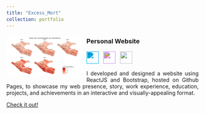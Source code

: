 ```yaml
---
title: "Excess_Mort"
collection: portfolio
---
```


<!--The **collaborative** project aims to estimate excess mortality between 2020 and 2021 in Perú. It includes data cleaning, descriptive and spatial analysis, and estimation using deterministic and bayesian methods.



<!-- User Project #1: Personal Résumé Website -->
<div class="user-projects">
  <div class="images-right" style="float: left; margin-right: 10px;">
    <picture>
      <img alt="Personal Website" src="/images/map_men_2017_2021_v2.jpg" width="200px" height="100px">
    </picture>
  </div>
  <div class="contents" style="text-align: left;">
    <h3>Personal Website</h3>
    <div>
      <img
        height="32"
        width="32"
        src="https://unpkg.com/simple-icons@3.4.0/icons/react.svg"
        style="filter: invert(73%) sepia(74%) saturate(1552%) hue-rotate(169deg) brightness(109%) contrast(97%)"
      />
      &nbsp;
      <img
        height="32"
        width="32"
        src="https://unpkg.com/simple-icons@3.4.0/icons/bootstrap.svg"
        style="filter: invert(24%) sepia(14%) saturate(2270%) hue-rotate(222deg) brightness(102%) contrast(90%)"
      />
      &nbsp;
      <img height="32" width="32" src="https://unpkg.com/simple-icons@3.4.0/icons/github.svg" />
    </div>
    <p style="text-align: justify;">
      I developed and designed a website using ReactJS and Bootstrap, hosted on Github Pages, to showcase my web
      presence, story, work experience, education, projects, and achievements in an interactive and
      visually-appealing format.
    </p>
    <a class="project-link" target="_blank" href="https://www.adityavsingh.com/">Check it out!</a>
  </div>
</div>
